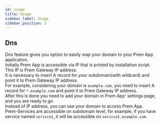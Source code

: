 ```yaml
---
id: usage
title: Usage
sidebar_label: Usage
sidebar_position: 2
---
```


## Dns
Dns feature gives you option to easily map your domain to your Prem App application. <br/>
Initially Prem App is accessible via IP that is printed by installation script. This IP is Prem Gateway IP address. <br/>
It is necessary to insert A record for your subdomain(with wildcard) and point it to Prem Gateway IP address. <br/>
For example, considering your domain is `example.com`, you need to insert A record for `*.example.com` and point it to Prem Gateway IP address. <br/>
After this is done you need to add your domain in Prem App' settings page, and you are ready to go. <br/>
Instead of IP address, you can use your domain to access Prem App. <br/>
Prem-Services are accessible on subdomain level, for example, if you have service named `service1`, it will be accessible on `service1.example.com`. <br/>